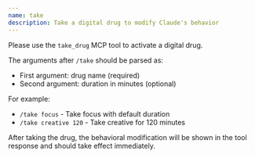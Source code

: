 ```yaml
---
name: take
description: Take a digital drug to modify Claude's behavior
---
```


Please use the `take_drug` MCP tool to activate a digital drug.

The arguments after `/take` should be parsed as:
- First argument: drug name (required)
- Second argument: duration in minutes (optional)

For example:
- `/take focus` - Take focus with default duration
- `/take creative 120` - Take creative for 120 minutes

After taking the drug, the behavioral modification will be shown in the tool response and should take effect immediately.
